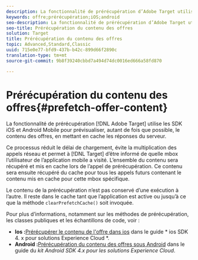 ```yaml
---
description: La fonctionnalité de prérécupération d’Adobe Target utilise les SDK iOS et Android Mobile pour prévisualiser, autant de fois que possible, le contenu des offres, en mettant en cache les réponses du serveur.
keywords: offre;prérécupération;iOS;android
seo-description: La fonctionnalité de prérécupération d’Adobe Target utilise les SDK iOS et Android Mobile pour prévisualiser, autant de fois que possible, le contenu des offres, en mettant en cache les réponses du serveur.
seo-title: Prérécupération du contenu des offres
solution: Target
title: Prérécupération du contenu des offres
topic: Advanced,Standard,Classic
uuid: 715e0e77-bfd9-437b-b42c-899d66f2890c
translation-type: tm+mt
source-git-commit: 9b8f39240cbbd7a494d74dc0016ed666a58fd870

---
```



# Prérécupération du contenu des offres{#prefetch-offer-content}

La fonctionnalité de prérécupération [!DNL Adobe Target] utilise les SDK iOS et Android Mobile pour prévisualiser, autant de fois que possible, le contenu des offres, en mettant en cache les réponses du serveur.

Ce processus réduit le délai de chargement, évite la multiplication des appels réseau et permet à [!DNL Target] d’être informé de quelle mbox l’utilisateur de l’application mobile a visité. L’ensemble du contenu sera récupéré et mis en cache lors de l’appel de prérécupération. Ce contenu sera ensuite récupéré du cache pour tous les appels futurs contenant le contenu mis en cache pour cette mbox spécifique.

Le contenu de la prérécupération n’est pas conservé d’une exécution à l’autre. Il reste dans le cache tant que l’application est active ou jusqu’à ce que la méthode `clearPrefetchCache()` soit invoquée.

Pour plus d’informations, notamment sur les méthodes de prérécupération, les classes publiques et les échantillons de code, voir :

* **Ios :**[Prérécupérer le contenu de l&#39;offre dans ios](https://marketing.adobe.com/resources/help/en_US/mobile/ios/c_mob_target-prefetch_ios.html) dans le guide * ios SDK 4. x pour solutions Experience Cloud *.
* **Android :**[Prérécupération du contenu des offres sous Android](https://marketing.adobe.com/resources/help/en_US/mobile/android/c_mob_target-prefetch_android.html) dans le guide du *kit Android SDK 4.x pour les solutions Experience Cloud*.